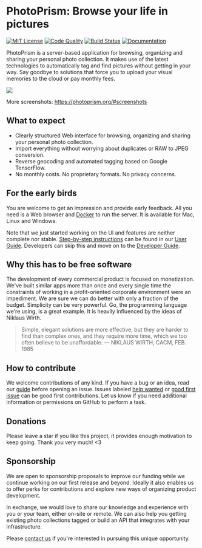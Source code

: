 PhotoPrism: Browse your life in pictures
========================================

[![MIT License](https://img.shields.io/badge/license-MIT-blue.svg)][license]
[![Code Quality](https://goreportcard.com/badge/github.com/photoprism/photoprism)][code quality]
[![Build Status](https://travis-ci.org/photoprism/photoprism.png?branch=master)][ci]
[![Documentation](https://readthedocs.org/projects/photoprism-docs/badge/?version=latest&style=flat)][docs]

[license]: https://github.com/photoprism/photoprism/blob/master/LICENSE
[code quality]: https://goreportcard.com/report/github.com/photoprism/photoprism
[ci]: https://travis-ci.org/photoprism/photoprism
[docs]: https://docs.photoprism.org/en/latest/

PhotoPrism is a server-based application for browsing, organizing and sharing your personal photo collection.
It makes use of the latest technologies to automatically tag and find pictures without getting in your way.
Say goodbye to solutions that force you to upload your visual memories to the cloud or pay monthly fees.

![](https://photoprism.org/images/fulls/02.jpg)

More screenshots: https://photoprism.org/#screenshots

## What to expect

* Clearly structured Web interface for browsing, organizing and sharing your personal photo collection.
* Import everything without worrying about duplicates or RAW to JPEG conversion.
* Reverse geocoding and automated tagging based on Google TensorFlow.
* No monthly costs. No proprietary formats. No privacy concerns.

## For the early birds

You are welcome to get an impression and provide early feedback.
All you need is a Web browser and [Docker](https://store.docker.com/search?type=edition&offering=community) 
to run the server. It is available for Mac, Linux and Windows.

Note that we just started working on the UI and features are neither complete nor stable.
[Step-by-step instructions](https://docs.photoprism.org/en/latest/setup/) can be found
in our [User Guide](https://docs.photoprism.org/en/latest/).
Developers can skip this and move on to the [Developer Guide](https://github.com/photoprism/photoprism/wiki).

## Why this has to be free software

The development of every commercial product is focused on monetization.
We've built similar apps more than once and every single time the constraints of working
in a profit-oriented corporate environment were an impediment.
We are sure we can do better with only a fraction of the budget. Simplicity can be very powerful.
Go, the programming language we're using, is a great example. It is heavily influenced by the ideas of Niklaus Wirth.

> Simple, elegant solutions are more effective, but they are harder to find than complex ones, and they require more time, which we too often believe to be unaffordable.
> — NIKLAUS WIRTH, CACM, FEB. 1985

## How to contribute

We welcome contributions of any kind. If you have a bug or an idea, read our 
[guide](https://docs.photoprism.org/en/latest/contribute/) before opening an issue.
Issues labeled [help wanted](https://github.com/photoprism/photoprism/labels/help%20wanted) or
[good first issue](https://github.com/photoprism/photoprism/labels/good%20first%20issue) can be
good first contributions. Let us know if you need additional information or permissions on GitHub
to perform a task.

## Donations

Please leave a star if you like this project, it provides enough motivation to keep going.
Thank you very much! <3

## Sponsorship

We are open to sponsorship proposals to improve our funding while we continue working on our first release and beyond.
Ideally it also enables us to offer perks for contributions and explore new ways of organizing product development.

In exchange, we would love to share our knowledge and experience with you or your team, either on-site or remote. We can also
help you getting existing photo collections tagged or build an API that integrates with your infrastructure.

Please [contact us](mailto:hello@photoprism.org) if you're interested in pursuing this unique opportunity.
